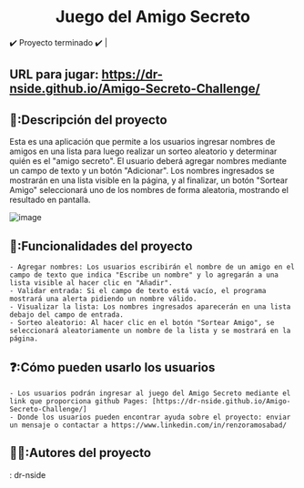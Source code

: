 
<h1 align="center"> Juego del Amigo Secreto </h1>

✔️ Proyecto terminado ✔️ | 

## URL para jugar: https://dr-nside.github.io/Amigo-Secreto-Challenge/

## 📓:Descripción del proyecto
Esta es una aplicación que permite a los usuarios ingresar nombres de amigos en una lista para luego realizar un sorteo aleatorio y determinar quién es el "amigo secreto". El usuario deberá agregar nombres mediante un campo de texto y un botón "Adicionar". Los nombres ingresados se mostrarán en una lista visible en la página, y al finalizar, un botón "Sortear Amigo" seleccionará uno de los nombres de forma aleatoria, mostrando el resultado en pantalla. 

![image](https://github.com/user-attachments/assets/3bfd31a0-79d1-42e5-a92d-3b4beb6e4ce5)

## 🔨:Funcionalidades del proyecto
    - Agregar nombres: Los usuarios escribirán el nombre de un amigo en el campo de texto que indica "Escribe un nombre" y lo agregarán a una lista visible al hacer clic en "Añadir".
    - Validar entrada: Si el campo de texto está vacío, el programa mostrará una alerta pidiendo un nombre válido.
    - Visualizar la lista: Los nombres ingresados aparecerán en una lista debajo del campo de entrada.
    - Sorteo aleatorio: Al hacer clic en el botón "Sortear Amigo", se seleccionará aleatoriamente un nombre de la lista y se mostrará en la página.

## ❓:Cómo pueden usarlo los usuarios
    - Los usuarios podrán ingresar al juego del Amigo Secreto mediante el link que proporciona github Pages: [https://dr-nside.github.io/Amigo-Secreto-Challenge/]
    - Donde los usuarios pueden encontrar ayuda sobre el proyecto: enviar un mensaje o contactar a https://www.linkedin.com/in/renzoramosabad/

## 👷‍♂️:Autores del proyecto
: dr-nside
